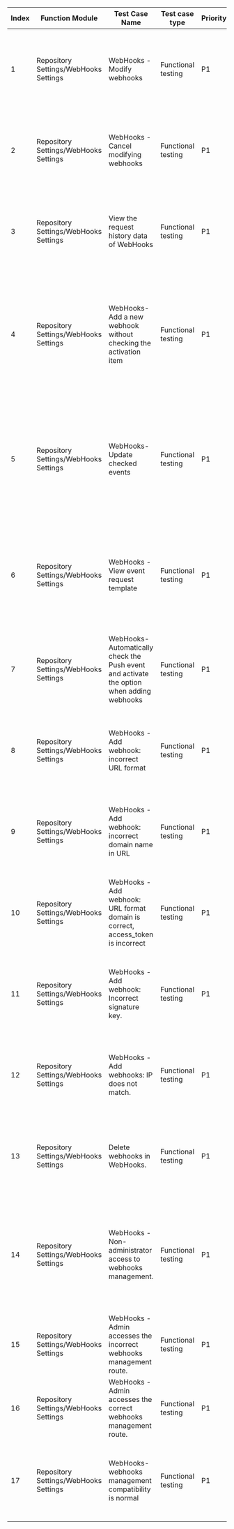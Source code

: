 | Index | Function Module | Test Case Name | Test case type | Priority | Precondition | Step description | Expected result | Remarks |
| - | - | - | - | - | - | - | - | - |
| 1 | Repository Settings/WebHooks Settings | WebHooks - Modify webhooks | Functional testing | P1 | 1. Administrator Bob logged in<br>2. Go to the webhooks management page of repository test-repo. | 1. Modify a webhook in the webhook list, check the unselected events, and click 'Update'.<br>2. Clicks 'View More' on a webhook's details page to modify the password or add an event - click 'Update' | 1. Webhooks are updated normally after modification<br>2. null |  |
| 2 | Repository Settings/WebHooks Settings | WebHooks - Cancel modifying webhooks | Functional testing | P1 | 1. Administrator Bob logged in<br>2. Go to the webhooks management page of repository test-repo. | 1. Refresh the page after changing the events of webhooks or changing the password/signature key type | 1. Do not modify webhooks after canceling changes |  |
| 3 | Repository Settings/WebHooks Settings | View the request history data of WebHooks | Functional testing | P1 | 1. Administrator Bob logged in<br>2. Go to the webhooks management page of repository test-repo. | 1. Click on 'View More' in the webhooks list<br>2. Show a pop-up window and prompt 'There are no work items in this column. Are you sure you want to delete this column?'<br>3. Check if the request type (signature request or password request), duration, and occurrence time are correct | 1. After an event occurs, verify that the webhook's historical data is correct<br>2. null<br>3. null |  |
| 4 | Repository Settings/WebHooks Settings | WebHooks-Add a new webhook without checking the activation item | Functional testing | P1 | 1. Administrator Bob logged in<br>2. Go to the webhooks management page of repository test-repo.<br>3. Added DingTalk webhook and logged in to DingTalk app | 1. Do not check the 'Activate' item, check the push event<br>2. Click update<br>3. Submit code in the repository | 1. After submitting the code, unable to receive the pull request information<br>2. null<br>3. null |  |
| 5 | Repository Settings/WebHooks Settings | WebHooks-Update checked events | Functional testing | P1 | 1. Administrator Bob logged in<br>2. Go to the webhooks management page of repository test-repo.<br>3. Added DingTalk webhook and logged in to DingTalk app | 1. Uncheck the issue event in webhooks<br>2. Submit an issue in the repository and assign it to a responsible person and collaborator | 1. Unable to receive requests for adding, deleting, and assigning owners/collaborators in the DingTalk app and webhooks list.<br>2. null |  |
| 6 | Repository Settings/WebHooks Settings | WebHooks - View event request template | Functional testing | P1 | 1. Administrator Bob logged in<br>2. Go to the webhooks management page of repository test-repo.<br>3. Log in to the Feishu APP | 1. Check all Feishu webhooks events<br>2. Take submitting an issue as an example: After adding an issue<br>3. View the template for Feishu request notification | 1. Template normal<br>2. null<br>3. null |  |
| 7 | Repository Settings/WebHooks Settings | WebHooks- Automatically check the Push event and activate the option when adding webhooks | Functional testing | P1 | 1. Administrator Bob logged in<br>2. Go to the webhooks management page of repository test-repo. | 1. Click "Add"<br>2. View selected event | 1. When adding webhooks, the events 'Push' and 'Activate' are checked by default<br>2. null |  |
| 8 | Repository Settings/WebHooks Settings | WebHooks - Add webhook: incorrect URL format | Functional testing | P1 | 1. Administrator Bob logged in<br>2. Go to the webhooks management page of repository test-repo. | 1. Add a URL as '??????trwww'<br>"<script>alert("HelloWord")</script>"<br>2. Check the 'ISSUE' event<br>3. Click "Add" | 1. Prompt: Incorrect URL format, please enter an http address with a protocol<br>2. null<br>3. null |  |
| 9 | Repository Settings/WebHooks Settings | WebHooks - Add webhook: incorrect domain name in URL | Functional testing | P1 | 1. Administrator Bob logged in<br>2. Go to the webhooks management page of repository test-repo. | 1. The URL is: https://gitee.ru/Alice/test-repo/hoo<br>2. Check 'Tag Push' event<br>3. Click "Add" | 1. Hint: Incorrect URL domain, please enter an http address containing the correct "domain" or "public IP".<br>2. null<br>3. null |  |
| 10 | Repository Settings/WebHooks Settings | WebHooks - Add webhook: URL format domain is correct, access_token is incorrect | Functional testing | P1 | 1. Administrator Bob logged in<br>2. Go to the webhooks management page of repository test-repo. | 1. Add Feishu URL as: https://open.feishu.cn/open-apis/bot/hook/ed572f3fa6674b878240ceb8443dd112<br>2. Check 'Tag Push' event<br>3. Click "Add" | 1. Show the last request result as: { "error": "access token invalid", "ok": false }<br>2. null<br>3. null |  |
| 11 | Repository Settings/WebHooks Settings | WebHooks - Add webhook: Incorrect signature key. | Functional testing | P1 | 1. Administrator Bob logged in<br>2. Go to the webhooks management page of repository test-repo. | 1. Add correct DingTalk URL: https://oapi.dingtalk.com/robot/send?access_token=XXX<br>2. Select a signing key and enter an incorrect one: SECafc3d80ac753c93d24f2ee89e4f4676a48fd40e12dcaebd528c1aa | 1. Prompt: {"errcode":310000, "errmsg":"sign not match, more: [https://ding-doc.dingtalk.com/doc#/serverapi2/qf2nxq]"}<br>2. null |  |
| 12 | Repository Settings/WebHooks Settings | WebHooks - Add webhooks: IP does not match. | Functional testing | P1 | 1. Administrator Bob logged in<br>2. Go to the webhooks management page of repository test-repo. | 1. Add correct DingTalk URL: https://oapi.dingtalk.com/robot/send?access_token=XXX<br>2. User IP is not in the IP whitelist of DingTalk | 1. Prompt: {"errcode":310000, "errmsg":"sign not match, more: [https://ding-doc.dingtalk.com/doc#/serverapi2/qf2nxq]"}<br>2. null |  |
| 13 | Repository Settings/WebHooks Settings | Delete webhooks in WebHooks. | Functional testing | P1 | 1. Administrator Bob logged in<br>2. Go to the webhooks management page of repository test-repo. | 1. Delete a webhook in the webhooks list<br>2. Click 'View More' and then delete on a certain webhooks detail page. | 1. Successfully delete webhooks<br>2. null |  |
| 14 | Repository Settings/WebHooks Settings | WebHooks - Non-administrator access to webhooks management. | Functional testing | P1 | 1. Non-administrators (developers, observers, reporters), visitors<br>2. Select developer account: logic<br>3. Select visitor identity loris: not logged in | 1. Logic opens the URL in the browser: https://gitee.ru/Alice/test-repo/hooks<br>2. Loris opens the URL without logging in: https://gitee.ru/Alice/test-repo/hooks<br>3. loris opens the URL: https://gitee.ru/Alice/test-repo/hooks | 1. Page returns 403<br>2. null<br>3. null |  |
| 15 | Repository Settings/WebHooks Settings | WebHooks - Admin accesses the incorrect webhooks management route. | Functional testing | P1 | Administrator kabenka has logged in | 1. Access the following URL in the browser: https://gitee.ru/Alice/else/hoo | 1. Page returns 404 |  |
| 16 | Repository Settings/WebHooks Settings | WebHooks - Admin accesses the correct webhooks management route. | Functional testing | P1 | Administrator kabenka has logged in | 1. Visit in the browser: https://gitee.ru/Alice/else/hooks | 1. Navigate to the webhooks management page, the page title displays WebHooks |  |
| 17 | Repository Settings/WebHooks Settings | WebHooks-webhooks management compatibility is normal | Functional testing | P1 | 1. Administrator Bob logged in<br>2. Go to the webhooks management page of repository test-repo. | 1. Enter the webhooks management page in Chrome, Firefox, 360 Extreme, EDG, IE, etc.<br>2. Switch internationalization in the above browsers, check if the wording is correct and if the repository modal dialog box has overflow, check if the input and button are normal<br>3. The current repository path is displayed correctly in the modal dialog | 1. The page is normal, hyperlinks are working properly, and button interactions are normal<br>2. null<br>3. null |  |
